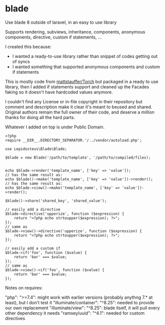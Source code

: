 # blade
Use blade 8 outside of laravel, in an easy to use library

Supports rendering, subviews, inheritance, components, anonymous components, directive, custom if statements, ...

I created this because:
- I wanted a ready-to-use library rather than snippet of codes getting out of syncs
- I wanted something that supported anonymous components and custom if statements


This is mostly code from [mattstauffer/Torch](https://github.com/mattstauffer/Torch/blob/master/components/view/index.php) but packaged in a ready to use library, then I added if statements support and cleaned up the Facades faking so it doesn't have hardcoded values anymore.

I couldn't find any License or in-file copyright in their repository but comment and description make it clear it's meant to beused and shared. Original authors remain the full owner of their code, and deserve a million thanks for doing all the hard parts.

Whatever I added on top is under Public Domain.

```
<?php
require __DIR__.DIRECTORY_SEPARATOR.'/../vendor/autoload.php';

use Lepidosteus\Blade\Blade;

$blade = new Blade('/path/to/template', '/path/to/compiled/files);


echo $blade->render('template_name', ['key' => 'value']);
// has the same result as:
echo $blade()->make('template_name', ['key' => 'value'])->render();
// has the same result as:
echo $blade->view()->make('template_name', ['key' => 'value'])->render();

$blade()->share('shared_key', 'shared_value');

// easily add a directive
$blade->directive('upperize', function ($expression) {
    return "<?php echo strtoupper($expression); ?>";
});
// same as
$blade->view()->directive('upperize', function ($expression) {
    return "<?php echo strtoupper($expression); ?>";
});

// easily add a custom if 
$blade->if('foo', function ($value) {
    return 'bar' === $value;
});
// same as
$blade->view()->if('foo', function ($value) {
    return 'bar' === $value;
});
```

Notes on requires:

"php": ">=7.4": might work with earlier versions (probably anythng 7.* at least), but I don't test it 
"illuminate/container": "^8.25": needed to provide our own replacement
"illuminate/view": "^8.25": blade itself, it will pull every other dependency it needs
"ramsey/uuid": "^4.1": needed for custom directives
